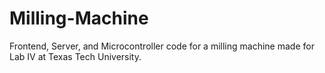 # Milling-Machine
Frontend, Server, and Microcontroller code for a milling machine made for Lab IV at Texas Tech University. 
